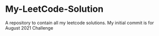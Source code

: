 # My-LeetCode-Solution
A repository to contain all my leetcode solutions.
My initial commit is for August 2021 Challenge
